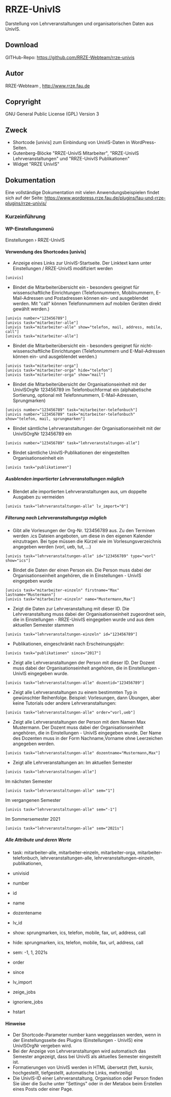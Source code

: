 # RRZE-UnivIS

Darstellung von Lehrveranstaltungen und organisatorischen Daten aus UnivIS.

## Download 

GITHub-Repo: https://github.com/RRZE-Webteam/rrze-univis


## Autor 
RRZE-Webteam , http://www.rrze.fau.de

## Copryright

GNU General Public License (GPL) Version 3 


## Zweck 

- Shortcode [univis] zum Einbindung von UnivIS-Daten in WordPress-Seiten.
- Gutenberg-Blöcke "RRZE-UnivIS Mitarbeiter", "RRZE-UnivIS Lehrveranstaltungen" und "RRZE-UnivIS Publikationen"
- Widget "RRZE UnivIS"

## Dokumentation

Eine vollständige Dokumentation mit vielen Anwendungsbeispielen findet sich auf der Seite: 
https://www.wordpress.rrze.fau.de/plugins/fau-und-rrze-plugins/rrze-univis/


### Kurzeinführung


#### WP-Einstellungsmenü

Einstellungen › RRZE-UnivIS

#### Verwendung des Shortcodes [univis]

- Anzeige eines Links zur UnivIS-Startseite. Der Linktext kann unter Einstellungen / RRZE-UnivIS modifiziert werden
```
[univis]
```
- Bindet die Mitarbeiterübersicht ein - besonders geeignet für wissenschaftliche Einrichtungen (Telefonnummern, Mobilnummern, E-Mail-Adressen und Postadressen können ein- und ausgeblendet werden. Mit "call" können Telefonnummern auf mobilen Geräten direkt gewählt werden.)
```
[univis number="123456789"]
[univis task="mitarbeiter-alle"]
[univis task="mitarbeiter-alle" show="telefon, mail, address, mobile, call"]
[univis task="mitarbeiter-alle"]
```    
- Bindet die Mitarbeiterübersicht ein - besonders geeignet für nicht-wissenschaftliche Einrichtungen (Telefonnummern und E-Mail-Adressen können ein- und ausgeblendet werden.)
```
[univis task="mitarbeiter-orga"]
[univis task="mitarbeiter-orga" hide="telefon"]
[univis task="mitarbeiter-orga" show="mail"]
```
- Bindet die Mitarbeiterübersicht der Organisationseinheit mit der UnivISOrgNr 123456789 im Telefonbuchformat ein (alphabetische Sortierung, optional mit Telefonnummern, E-Mail-Adressen, Sprungmarken)
```
[univis number="123456789" task="mitarbeiter-telefonbuch"]
[univis number="123456789" task="mitarbeiter-telefonbuch" show="telefon, mail, sprungmarken"]
```
- Bindet sämtliche Lehrveranstaltungen der Organisationseinheit mit der UnivISOrgNr 123456789 ein
```
[univis number="123456789" task="lehrveranstaltungen-alle"]
```
- Bindet sämtliche UnivIS-Publikationen der eingestellten Organisationseinheit ein
```
[univis task="publikationen"]
```


##### Ausblenden importierter Lehrveranstaltungen möglich

- Blendet alle importierten Lehrveranstaltungen aus, um doppelte Ausgaben zu vermeiden
```
[univis task="lehrveranstaltungen-alle" lv_import="0"]
```

##### Filterung nach Lehrveranstaltungstyp möglich

- Gibt alle Vorlesungen der Org-Nr. 123456789 aus. Zu den Terminen werden .ics Dateien angeboten, um diese in den eigenen Kalender einzutragen. Bei type müssen die Kürzel wie im Vorlesungsverzeichnis angegeben werden (vorl, ueb, tut, ...)
```
[univis task="lehrveranstaltungen-alle" id="123456789" type="vorl" show="ics"]
```
- Bindet die Daten der einen Person ein. Die Person muss dabei der Organisationseinheit angehören, die in Einstellungen - UnivIS eingegeben wurde
```
[univis task="mitarbeiter-einzeln" firstname="Max" lastname="Mustermann"]
[univis task="mitarbeiter-einzeln" name="Mustermann,Max"]
```
- Zeigt die Daten zur Lehrveranstaltung mit dieser ID. Die Lehrveranstaltung muss dabei der Organisationseinheit zugeordnet sein, die in Einstellungen - RRZE-UnivIS eingegeben wurde und aus dem aktuellen Semester stammen
```
[univis task="lehrveranstaltungen-einzeln" id="123456789"]
```
- Publikationen, eingeschränkt nach Erscheinungsjahr:
```
[univis task="publikationen" since="2017"]
```
- Zeigt alle Lehrveranstaltungen der Person mit dieser ID. Der Dozent muss dabei der Organisationseinheit angehören, die in Einstellungen - UnivIS eingegeben wurde.
```
[univis task="lehrveranstaltungen-alle" dozentid="123456789"]
```
- Zeigt alle Lehrveranstaltungen zu einem bestimmten Typ in gewünschter Reihenfolge. Beispiel: Vorlesungen, dann Übungen, aber keine Tutorials oder andere Lehrveranstaltungen:
```
[univis task="lehrveranstaltungen-alle" order="vorl,ueb"]
```
- Zeigt alle Lehrveranstaltungen der Person mit dem Namen Max Mustermann. Der Dozent muss dabei der Organisationseinheit angehören, die in Einstellungen - UnivIS eingegeben wurde. Der Name des Dozenten muss in der Form Nachname,Vorname ohne Leerzeichen angegeben werden.
```
[univis task="lehrveranstaltungen-alle" dozentname="Mustermann,Max"]
```
- Zeigt alle Lehrveranstaltungen an:
Im aktuellen Semester
```
[univis task="lehrveranstaltungen-alle"]
```
Im nächsten Semester
```
[univis task="lehrveranstaltungen-alle" sem="1"]
```
Im vergangenen Semester
```
[univis task="lehrveranstaltungen-alle" sem="-1"]
```
Im Sommersemester 2021
```
[univis task="lehrveranstaltungen-alle" sem="2021s"]
```

##### Alle Attribute und deren Werte

- task:
mitarbeiter-alle, 
mitarbeiter-einzeln, 
mitarbeiter-orga, 
mitarbeiter-telefonbuch, 
lehrveranstaltungen-alle, 
lehrveranstaltungen-einzeln, 
publikationen, 

- univisid

- number

- id

- name

- dozentename

- lv_id

- show:
sprungmarken, 
ics, 
telefon, 
mobile, 
fax,
url,
address, 
call

- hide:
sprungmarken, 
ics, 
telefon, 
mobile, 
fax,
url,
address, 
call

- sem:
-1, 
1, 
2021s

- order

- since

- lv_import

- zeige_jobs

- ignoriere_jobs

- hstart

#### Hinweise

- Der Shortcode-Parameter number kann weggelassen werden, wenn in der Einstellungsseite des Plugins (Einstellungen - UnivIS) eine UnivISOrgNr vergeben wird. 
- Bei der Anzeige von Lehrveranstaltungen wird automatisch das Semester angezeigt, dass bei UnivIS als aktuelles Semester eingestellt ist. 
- Formatierungen von UnivIS werden in HTML übersetzt (fett, kursiv, hochgestellt, tiefgestellt, automatische Links, mehrzeilig)
- Die UnivIS-ID einer Lehrveranstaltung, Organisation oder Person finden Sie über die Suche unter "Settings" oder in der Metabox beim Erstellen eines Posts oder einer Page.